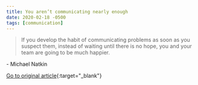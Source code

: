 ```yaml
---
title: You aren’t communicating nearly enough
date: 2020-02-18 -0500
tags: [communication]
---
```


> If you develop the habit of communicating problems as soon as you suspect them, instead of waiting until there is no hope, you and your team are going to be much happier.

\- Michael Natkin

[Go to original article](https://blog.glowforge.com/you-arent-communicating-nearly-enough/){:target="_blank"}